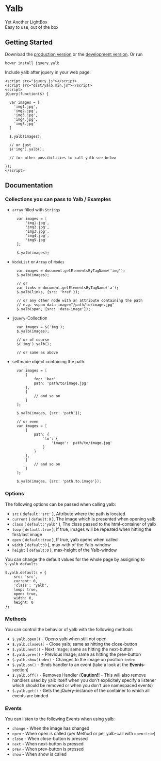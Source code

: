 # Yalb

Yet Another LightBox  
Easy to use, out of the box

## Getting Started
Download the [production version][min] or the [development version][max].
Or run 
	
	bower install jquery.yalb

[min]: https://raw.github.com/ulima/jquery.yalb/master/dist/yalb.min.js
[max]: https://raw.github.com/ulima/jquery.yalb/master/dist/yalb.js

Include yalb after jquery in your web page:


	<script src="jquery.js"></script>
	<script src="dist/yalb.min.js"></script>
	<script>
	jQuery(function($) {
	
	  var images = [
	    'img1.jpg',
	    'img2.jpg',
	    'img3.jpg',
	    'img4.jpg',
	    'img5.jpg'
	  ]
	
	  $.yalb(images);

      // or just
      $('img').yalb();

      // for other possibilities to call yalb see below

	});
	</script>

## Documentation

### Collections you can pass to Yalb / Examples

- `array` filled with `Strings`

		var images = [
			'img1.jpg',
			'img2.jpg',
			'img3.jpg',
			'img4.jpg',
			'img5.jpg'
		];
		
		$.yalb(images);

- `NodeList` or `Array` of `Nodes`

		var images = document.getElementsByTagName('img');
        $.yalb(images);

		// or
		var links = document.getElementsByTagName('a');
		$.yalb(links, {src: 'href'});

        // or any other node with an attribute containing the path
        // e.g. <span data-image="/path/to/image.jpg"
        $.yalb(span, {src: 'data-image'});

- `jQuery`-Collection

		var images = $('img');
		$.yalb(images);

		// or of course
		$('img').yalb();

		// or same as above


- selfmade object containing the path

		var images = [
			{
				foo: 'bar'
				path: 'path/to/image.jpg'
			}, 
			{
				// and so on
			}
		];

		$.yalb(images, {src: 'path'});

		// or even
		var images = [
			{
				path: {
					'to': {
						'image': 'path/to/image.jpg'
					}
				}
			},
			{
				// and so on
			}
		];

		$.yalb(images, {src: 'path.to.image'});

### Options

The following options can be passed when calling yalb:

- `src` ( `default:'src'` ), Attribute where the path is located.
- `current` ( `default:0` ), The image which is presented when opening yalb
- `class` ( `default:'yalb'` ), The class passed to the html-container of yalb
- `loop` ( `default:true` ), If true, images will be repeated when hitting the first/last image
- `open` ( `default:true` ), If true, yalb opens when called
- `width` ( `default:0` ), max-with of the Yalb-window
- `height` ( `default:0` ), max-height of the Yalb-window

You can change the default values for the whole page by assigning to `$.yalb.defaults`

    $.yalb.defaults = {
        src: 'src',
        current: 0,
        'class': 'yalb',
        loop: true,
        open: true,
        width: 0,
        height: 0
    };

### Methods

You can control the behavior of yalb with the following methods

- `$.yalb.open()` - Opens yalb when still not open
- `$.yalb.close0()` - Close yalb; same as hitting the close-button
- `$.yalb.next()` - Next Image; same as hitting the next-button
- `$.yalb.prev()` - Previous Image; same as hitting the prev-button
- `$.yalb.show(index)` - Changes to the image on position `index`
- `$.yalb.on()` - Binds handler to an event (take a look at the **Events**-section)
- `$.yalb.off()` - Removes Handler (**Caution!!** - This will also remove handlers used by yalb itself when you don't explicitely specify a listener which should be removed or when you don't use namespaced events)
- `$.yalb.get()` - Gets the jQuery-instance of the container to which all events are binded

### Events

You can listen to the following Events when using yalb:

- `change` - When the image has changed
- `open` - When open is called (per Method or per yalb-call with `open:true`)
- `close` - When close-button is pressed
- `next` - When next-button is pressed
- `prev` - When prev-button is pressed
- `show` - When show is called
